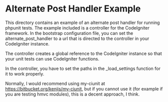 # Alternate Post Handler Example

This directory contains an example of an alternate post handler
for running phpunit tests.  The example included is a controller
for the CodeIgniter framework.  In the bootstrap configuration
file, you can set the alternate_post_handler to a url that is
directed to the controller in your CodeIgniter instance.

The controller creates a global reference to the CodeIgniter
instance so that your unit tests can use CodeIgniter functions.

In the controller, you have to set the paths in the _load_settings
function for it to work properly.

Normally, I would recommend using my-ciunit at 
https://bitbucket.org/kenjis/my-ciunit, but if you cannot use it
(for example if you are testing hmvc modules), this is a decent
approach, I think.
